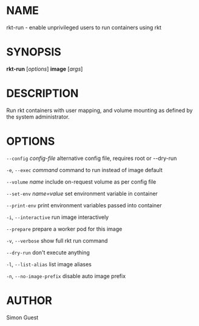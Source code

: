 # NAME

rkt-run - enable unprivileged users to run containers using rkt

# SYNOPSIS

**rkt-run** [*options*] **image** [*args*]

# DESCRIPTION

Run rkt containers with user mapping, and volume mounting
as defined by the system administrator.

# OPTIONS

`--config` *config-file*
alternative config file, requires root or --dry-run

`-e`, `--exec` *command*
command to run instead of image default

`--volume` *name*
include on-request volume as per config file

`--set-env` *name=value*
set environment variable in container

`--print-env`
print environment variables passed into container

`-i`, `--interactive`
run image interactively

`--prepare`
prepare a worker pod for this image

`-v`, `--verbose`
show full rkt run command

`--dry-run`
don't execute anything

`-l`, `--list-alias`
list image aliases

`-n`, `--no-image-prefix`
disable auto image prefix

# AUTHOR
Simon Guest
